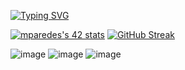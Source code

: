 [![Typing SVG](https://readme-typing-svg.demolab.com?font=Kanit&duration=1&pause=50&color=FFD600&width=435&lines=shemphys%40git%3A~%24+d;shemphys%40git%3A~%24+do;shemphys%40git%3A~%24+dow;shemphys%40git%3A~%24+down;shemphys%40git%3A~%24+downl;shemphys%40git%3A~%24+downlo;shemphys%40git%3A~%24+downloa;shemphys%40git%3A~%24+download;shemphys%40git%3A~%24+download+;shemphys%40git%3A~%24+download+i;shemphys%40git%3A~%24+download+in;shemphys%40git%3A~%24+download+int;shemphys%40git%3A~%24+download+inte;shemphys%40git%3A~%24+download+inter;shemphys%40git%3A~%24+download+intern;shemphys%40git%3A~%24+download+interne;shemphys%40git%3A~%24+download+internet;shemphys%40git%3A~%24+download+internet;shemphys%40git%3A~%24+download+internet;shemphys%40git%3A~%24+download+internet;shemphys%40git%3A~%24+download+internet;shemphys%40git%3A~%24+download+internet;shemphys%40git%3A~%24+download+internet;shemphys%40git%3A~%24+download+internet;shemphys%40git%3A~%24+download+internet;shemphys%40git%3A~%24+download+internet;loading+.;loading+.+.;loading+.+.+.;loading+.+.+.+.;loading+.+.+.+.+.;loading+.+.+.+.+.+.;loading+.+.+.+.+.+.+.;loading+.+.+.+.+.+.+.+.;%5B....................%5D0%25;%5B%23...................%5D5%25;%5B%23%23..................%5D10%25;%5B%23%23%23.................%5D15%25;%5B%23%23%23%23................%5D20%25;%5B%23%23%23%23%23...............%5D25%25;%5B%23%23%23%23%23%23..............%5D30%25;%5B%23%23%23%23%23%23%23.............%5D35%25;%5B%23%23%23%23%23%23%23%23............%5D40%25;%5B%23%23%23%23%23%23%23%23%23...........%5D45%25;%5B%23%23%23%23%23%23%23%23%23%23..........%5D50%25;%5B%23%23%23%23%23%23%23%23%23%23%23.........%5D55%25;%5B%23%23%23%23%23%23%23%23%23%23%23%23........%5D60%25;%5B%23%23%23%23%23%23%23%23%23%23%23%23%23.......%5D65%25;%5B%23%23%23%23%23%23%23%23%23%23%23%23%23%23......%5D70%25;%5B%23%23%23%23%23%23%23%23%23%23%23%23%23%23%23.....%5D75%25;%5B%23%23%23%23%23%23%23%23%23%23%23%23%23%23%23%23....%5D80%25;%5B%23%23%23%23%23%23%23%23%23%23%23%23%23%23%23%23%23...%5D85%25;%5B%23%23%23%23%23%23%23%23%23%23%23%23%23%23%23%23%23%23..%5D90%25;%5B%23%23%23%23%23%23%23%23%23%23%23%23%23%23%23%23%23%23%23.%5D95%25;%5B%23%23%23%23%23%23%23%23%23%23%23%23%23%23%23%23%23%23%23%23%5D100%25;%F0%9F%A4%A1;%F0%9F%A4%A1;%F0%9F%A4%A1;%F0%9F%A4%A1;%F0%9F%A4%A1;%F0%9F%A4%A1;%F0%9F%A4%A1;%F0%9F%A4%A1;%F0%9F%A4%A1;%F0%9F%A4%A1;%F0%9F%A4%A1;%F0%9F%A4%A1;%F0%9F%A4%A1;%F0%9F%A4%A1;%F0%9F%A4%A1;%F0%9F%A4%A1;%F0%9F%A4%A1;%F0%9F%A4%A1;%F0%9F%A4%A1;%F0%9F%A4%A1;%F0%9F%A4%A1;%F0%9F%A4%A1;%F0%9F%A4%A1;%F0%9F%A4%A1;%F0%9F%A4%A1;%F0%9F%A4%A1;%F0%9F%A4%A1;%F0%9F%A4%A1;%F0%9F%A4%A1;%F0%9F%A4%A1;%F0%9F%A4%A1;%F0%9F%A4%A1;%F0%9F%A4%A1;%F0%9F%A4%A1;%F0%9F%A4%A1;%F0%9F%A4%A1;%F0%9F%A4%A1;%F0%9F%A4%A1;%F0%9F%A4%A1;%F0%9F%A4%A1)](https://git.io/typing-svg)

[![mparedes's 42 stats](https://badge42.vercel.app/api/v2/cl9h35a2k00250hmhmoa5mxel/stats?cursusId=21&coalitionId=65)](https://github.com/JaeSeoKim/badge42)
[![GitHub Streak](https://streak-stats.demolab.com?user=shemphys&theme=highcontrast)](https://git.io/streak-stats)


![image](https://user-images.githubusercontent.com/33230906/236037601-a8a28ca1-d3c0-448c-a1f7-a97cbcf61b78.png)
![image](https://user-images.githubusercontent.com/33230906/236037770-dc78057b-383e-464a-8e13-24e30e240bfb.png)
![image](https://user-images.githubusercontent.com/33230906/236704580-fc3734e4-0b5c-40af-909c-02b2d928f9b4.png)
